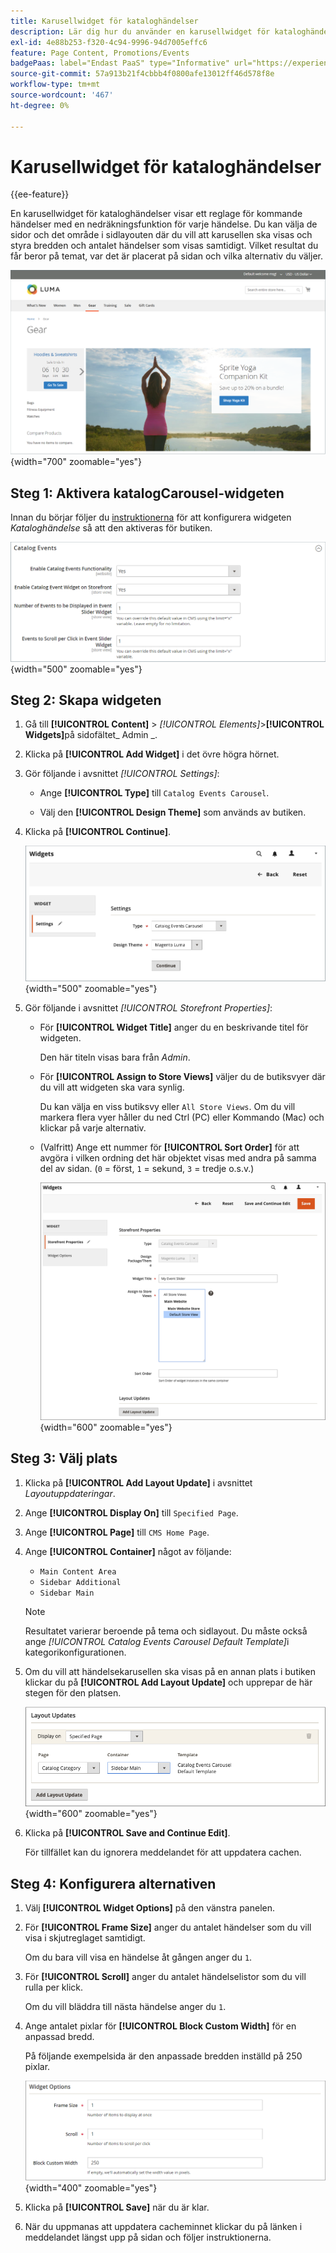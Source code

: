 ```yaml
---
title: Karusellwidget för kataloghändelser
description: Lär dig hur du använder en karusellwidget för kataloghändelser för att visa ett reglage för kommande händelser på en sida.
exl-id: 4e88b253-f320-4c94-9996-94d7005effc6
feature: Page Content, Promotions/Events
badgePaas: label="Endast PaaS" type="Informative" url="https://experienceleague.adobe.com/sv/docs/commerce/user-guides/product-solutions" tooltip="Gäller endast Adobe Commerce i molnprojekt (Adobe-hanterad PaaS-infrastruktur) och lokala projekt."
source-git-commit: 57a913b21f4cbbb4f0800afe13012ff46d578f8e
workflow-type: tm+mt
source-wordcount: '467'
ht-degree: 0%

---
```


# Karusellwidget för kataloghändelser

{{ee-feature}}

En karusellwidget för kataloghändelser visar ett reglage för kommande händelser med en nedräkningsfunktion för varje händelse. Du kan välja de sidor och det område i sidlayouten där du vill att karusellen ska visas och styra bredden och antalet händelser som visas samtidigt. Vilket resultat du får beror på temat, var det är placerat på sidan och vilka alternativ du väljer.

![Händelsekarusell i det vänstra sidofältet](./assets/storefront-event-carousel-sidebar-gear.png){width="700" zoomable="yes"}

## Steg 1: Aktivera katalogCarousel-widgeten

Innan du börjar följer du [instruktionerna](../merchandising-promotions/event-configure.md) för att konfigurera widgeten _Kataloghändelse_ så att den aktiveras för butiken.

![Kataloghändelsekonfiguration](./assets/config-catalog-catalog-events-1.png){width="500" zoomable="yes"}

## Steg 2: Skapa widgeten

1. Gå till **[!UICONTROL Content]** > _[!UICONTROL Elements]_>**[!UICONTROL Widgets]**&#x200B;på sidofältet_ Admin _.

1. Klicka på **[!UICONTROL Add Widget]** i det övre högra hörnet.

1. Gör följande i avsnittet _[!UICONTROL Settings]_:

   - Ange **[!UICONTROL Type]** till `Catalog Events Carousel`.

   - Välj den **[!UICONTROL Design Theme]** som används av butiken.

1. Klicka på **[!UICONTROL Continue]**.

   ![Widget-inställningar för en händelsemarussel](./assets/widget-event-carousel-settings.png){width="500" zoomable="yes"}

1. Gör följande i avsnittet _[!UICONTROL Storefront Properties]_:

   - För **[!UICONTROL Widget Title]** anger du en beskrivande titel för widgeten.

     Den här titeln visas bara från _Admin_.

   - För **[!UICONTROL Assign to Store Views]** väljer du de butiksvyer där du vill att widgeten ska vara synlig.

     Du kan välja en viss butiksvy eller `All Store Views`. Om du vill markera flera vyer håller du ned Ctrl (PC) eller Kommando (Mac) och klickar på varje alternativ.

   - (Valfritt) Ange ett nummer för **[!UICONTROL Sort Order]** för att avgöra i vilken ordning det här objektet visas med andra på samma del av sidan. (`0` = först, `1` = sekund, `3` = tredje o.s.v.)

     ![Egenskaper för widget storeFront](./assets/widget-event-carousel-storefront-properties.png){width="600" zoomable="yes"}

## Steg 3: Välj plats

1. Klicka på **[!UICONTROL Add Layout Update]** i avsnittet _Layoutuppdateringar_.

1. Ange **[!UICONTROL Display On]** till `Specified Page`.

1. Ange **[!UICONTROL Page]** till `CMS Home Page`.

1. Ange **[!UICONTROL Container]** något av följande:

   - `Main Content Area`
   - `Sidebar Additional`
   - `Sidebar Main`

   >[!NOTE]
   >
   >Resultatet varierar beroende på tema och sidlayout. Du måste också ange _[!UICONTROL Catalog Events Carousel Default Template]_&#x200B;i kategorikonfigurationen.

1. Om du vill att händelsekarusellen ska visas på en annan plats i butiken klickar du på **[!UICONTROL Add Layout Update]** och upprepar de här stegen för den platsen.

   ![Layoutuppdateringar](./assets/widget-event-carousel-layout-updates-catalog-category-sidebar.png){width="600" zoomable="yes"}

1. Klicka på **[!UICONTROL Save and Continue Edit]**.

   För tillfället kan du ignorera meddelandet för att uppdatera cachen.

## Steg 4: Konfigurera alternativen

1. Välj **[!UICONTROL Widget Options]** på den vänstra panelen.

1. För **[!UICONTROL Frame Size]** anger du antalet händelser som du vill visa i skjutreglaget samtidigt.

   Om du bara vill visa en händelse åt gången anger du `1`.

1. För **[!UICONTROL Scroll]** anger du antalet händelselistor som du vill rulla per klick.

   Om du vill bläddra till nästa händelse anger du `1`.

1. Ange antalet pixlar för **[!UICONTROL Block Custom Width]** för en anpassad bredd.

   På följande exempelsida är den anpassade bredden inställd på 250 pixlar.

   ![Alternativ för widgeten Anpassad bredd](./assets/widget-options-custom-width.png){width="400" zoomable="yes"}

1. Klicka på **[!UICONTROL Save]** när du är klar.

1. När du uppmanas att uppdatera cacheminnet klickar du på länken i meddelandet längst upp på sidan och följer instruktionerna.
